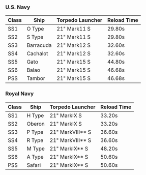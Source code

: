 ### U.S. Navy
| Class | Ship  | Torpedo Launcher | Reload Time |
| ----- | ----- | ---------------- | ----------- |
| SS1 | O Type | 21" Mark11 S | 29.80s |
| SS2 | S Type | 21" Mark11 S | 29.80s |
| SS3 | Barracuda | 21" Mark12 S | 32.60s |
| SS4 | Cachalot | 21" Mark12 S | 32.60s |
| SS5 | Gato | 21" Mark15 S | 44.80s |
| SS6 | Balao | 21" Mark15 S | 46.68s |
| PSS | Tambor | 21" Mark15 S | 46.68s |

### Royal Navy
| Class | Ship  | Torpedo Launcher | Reload Time |
| ----- | ----- | ---------------- | ----------- |
| SS1 | H Type | 21" MarkIX S | 33.20s |
| SS2 | Oberon | 21" MarkIX S | 33.20s |
| SS3 | P Type | 21" MarkVIII** S | 36.60s |
| SS4 | R Type | 21" MarkVIII** S | 36.60s |
| SS5 | M Type | 21" MarkIX** S | 48.20s |
| SS6 | A Type | 21" MarkIX** S | 50.60s |
| PSS | Safari | 21" MarkIX** S | 50.60s |
